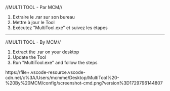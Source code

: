 //MULTI TOOL - Par MCM//

1) Extraire le .rar sur son bureau
2) Mettre à jour le Tool
3) Exécutez "MultiTool.exe" et suivez les étapes

------------------------------------------------------------

//MULTI TOOL - By MCM//

1. Extract the .rar on your desktop
2. Update the Tool
3. Run "MultiTool.exe" and follow the steps






https://file+.vscode-resource.vscode-cdn.net/c%3A/Users/mcmme/Desktop/MultiTool%20-%20By%20MCM/config/screenshot-cmd.png?version%3D1729796144807
